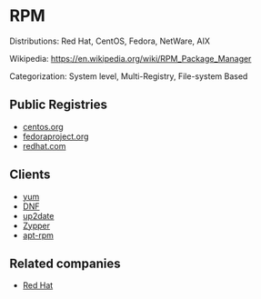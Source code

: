 # RPM

Distributions: Red Hat, CentOS, Fedora, NetWare, AIX

Wikipedia: https://en.wikipedia.org/wiki/RPM_Package_Manager

Categorization: System level, Multi-Registry, File-system Based

## Public Registries

- [centos.org](https://www.centos.org/)
- [fedoraproject.org](https://getfedora.org/)
- [redhat.com](https://www.redhat.com/)

## Clients

- [yum](https://en.wikipedia.org/wiki/Yum_(software))
- [DNF](https://en.wikipedia.org/wiki/DNF_(software))
- [up2date](https://en.wikipedia.org/wiki/Up2date)
- [Zypper](https://en.wikipedia.org/wiki/ZYpp)
- [apt-rpm](https://en.wikipedia.org/wiki/APT-RPM)

## Related companies

- [Red Hat](https://redhat.com)
